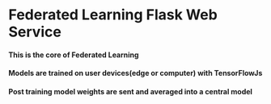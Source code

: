 # Federated Learning Flask Web Service

#### This is the core of Federated Learning
#### Models are trained on user devices(edge or computer) with TensorFlowJs
#### Post training model weights are sent and averaged into a central model   
